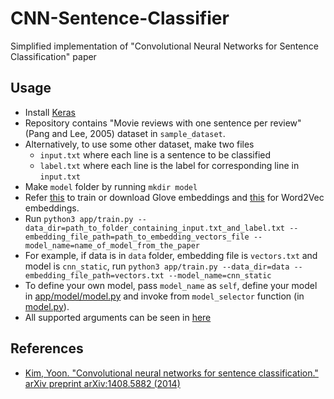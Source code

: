 # CNN-Sentence-Classifier
Simplified implementation of "Convolutional Neural Networks for Sentence Classification" paper

## Usage

* Install [Keras](https://keras.io/#installation)
* Repository contains "Movie reviews with one sentence per review" (Pang and Lee, 2005) dataset in `sample_dataset`.
* Alternatively, to use some other dataset, make two files
    * `input.txt` where each line is a sentence to be classified
    * `label.txt` where each line is the label for corresponding line in `input.txt`
* Make `model` folder by running `mkdir model`
* Refer [this](http://nlp.stanford.edu/projects/glove/) to train or download Glove embeddings and [this](https://code.google.com/archive/p/word2vec/) for Word2Vec embeddings.
* Run `python3 app/train.py --data_dir=path_to_folder_containing_input.txt_and_label.txt --embedding_file_path=path_to_embedding_vectors_file --model_name=name_of_model_from_the_paper`
* For example, if data is in `data` folder, embedding file is `vectors.txt` and model is `cnn_static`, run `python3 app/train.py --data_dir=data --embedding_file_path=vectors.txt --model_name=cnn_static`
* To define your own model, pass `model_name` as `self`, define your model in [app/model/model.py](app/model/model.py) and invoke from `model_selector` function (in [model.py](app/model/model.py)).
* All supported arguments can be seen in [here](app/utils/argumentparser.py)

## References

* [Kim, Yoon. "Convolutional neural networks for sentence classification." arXiv preprint arXiv:1408.5882 (2014)](https://arxiv.org/abs/1408.5882)
